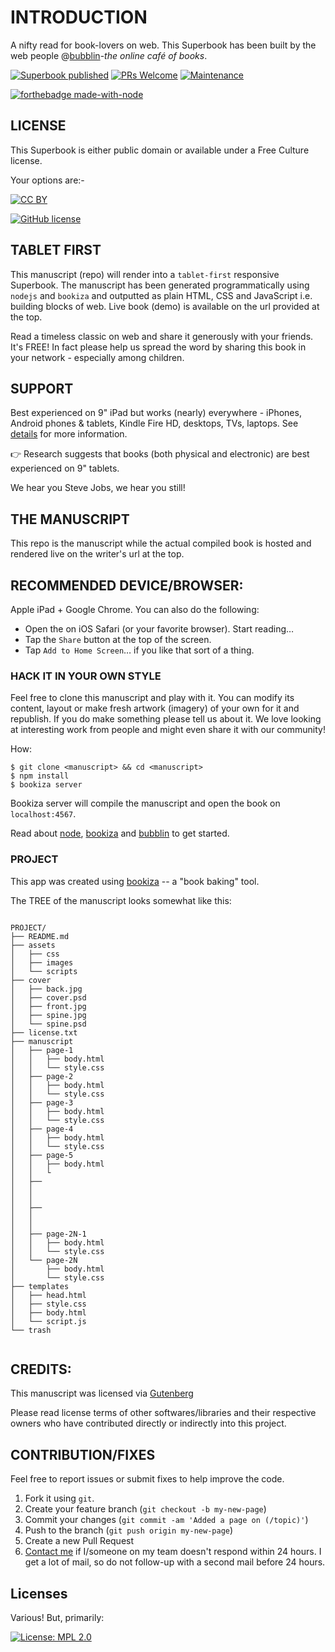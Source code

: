 # INTRODUCTION

A nifty read for book-lovers on web. This Superbook has been built by the web people @[bubblin](https://bubblin.io/about)-_the online café of books_. 


[![Superbook published](https://img.shields.io/badge/Superbook-Published-brightgreen.svg)](https://shields.io/)
[![PRs Welcome](https://img.shields.io/badge/PRs-welcome-brightgreen.svg?style=flat-square)](http://makeapullrequest.com)
[![Maintenance](https://img.shields.io/badge/Maintained%3F-yes-green.svg)](https://GitHub.com/Naereen/StrapDown.js/graphs/commit-activity)

[![forthebadge made-with-node](http://ForTheBadge.com/images/badges/made-with-node.svg)](https://www.nodejs.org/)

## LICENSE


This Superbook is either public domain or available under a Free Culture license. 

Your options are:- 

[![CC BY](https://img.shields.io/badge/License-MPL%202.0-brightgreen.svg)](https://www.mozilla.org/en-US/MPL/2.0/)  

[![GitHub license](https://img.shields.io/github/license/Naereen/StrapDown.js.svg)](https://github.com/Naereen/StrapDown.js/blob/master/LICENSE)

## TABLET FIRST

This manuscript (repo) will render into a `tablet-first` responsive Superbook. The manuscript has been generated programmatically using `nodejs` and `bookiza` and outputted as plain HTML, CSS and JavaScript i.e. building blocks of web. Live book (demo) is available on the url provided at the top.

Read a timeless classic on web and share it generously with your friends. It's FREE! In fact please help us spread the word by sharing this book in your network - especially among children.

## SUPPORT
Best experienced on 9" iPad but works (nearly) everywhere - iPhones, Android phones & tablets, Kindle Fire HD, desktops, TVs, laptops. See [details](https://bubblin.io/support) for more information.

:point_right: Research suggests that books (both physical and electronic) are best experienced on 9" tablets.

We hear you Steve Jobs, we hear you still!

## THE MANUSCRIPT
This repo is the manuscript while the actual compiled book is hosted and rendered live on the writer's url at the top.


## RECOMMENDED DEVICE/BROWSER:

Apple iPad + Google Chrome. You can also do the following:

- Open the on iOS Safari (or your favorite browser). Start reading…
- Tap the `Share` button at the top of the screen.
- Tap `Add to Home Screen`… if you like that sort of a thing.


### HACK IT IN YOUR OWN STYLE

Feel free to clone this manuscript and play with it. You can modify its content, layout or make fresh artwork (imagery) of your own for it and republish. If you do make something please tell us about it. We love looking at interesting work from people and might even share it with our community!

How:

```
$ git clone <manuscript> && cd <manuscript>
$ npm install
$ bookiza server

```

Bookiza server will compile the manuscript and open the book on `localhost:4567`.

Read about [node](https://nodejs.org/en/), [bookiza](http://bookiza.io) and [bubblin](https://bubblin.io) to get started.

### PROJECT
This app was created using [bookiza](https://bookiza.io) -- a "book baking" tool.

The TREE of the manuscript looks somewhat like this:

```

PROJECT/
├── README.md
├── assets
│   ├── css
│   ├── images
│   └── scripts
├── cover
│   ├── back.jpg
│   ├── cover.psd
│   ├── front.jpg
│   ├── spine.jpg
│   └── spine.psd
├── license.txt
├── manuscript
│   ├── page-1
│   │   ├── body.html
│   │   └── style.css
│   ├── page-2
│   │   ├── body.html
│   │   └── style.css
│   ├── page-3
│   │   ├── body.html
│   │   └── style.css
│   ├── page-4
│   │   ├── body.html
│   │   └── style.css
│   ├── page-5
│   │   ├── body.html
│   │   └
│   ├──
│   │  
│   │  
│   ├──
│   │  
│   │  
│   ├── page-2N-1
│   │   ├── body.html
│   │   └── style.css
│   └── page-2N
│       ├── body.html
│       └── style.css
├── templates
│   ├── head.html
│   ├── style.css
│   ├── body.html
│   └── script.js
└── trash


```
## CREDITS:
This manuscript was licensed via [Gutenberg](http://gutenberg.org)

Please read license terms of other softwares/libraries and their respective owners who have contributed directly or indirectly into this project.

## CONTRIBUTION/FIXES

Feel free to report issues or submit fixes to help improve the code.

1. Fork it using `git`.
2. Create your feature branch (`git checkout -b my-new-page`)
3. Commit your changes (`git commit -am 'Added a page on (/topic)'`)
4. Push to the branch (`git push origin my-new-page`)
5. Create a new Pull Request
6. <a href = "mailto:marvin@bubbl.in">Contact me</a> if I/someone on my team doesn't respond within 24 hours. I get a lot of mail, so do not follow-up with a second mail before 24 hours.

## Licenses

Various! But, primarily:

[![License: MPL 2.0](https://img.shields.io/badge/License-MPL%202.0-brightgreen.svg)](https://www.mozilla.org/en-US/MPL/2.0/)